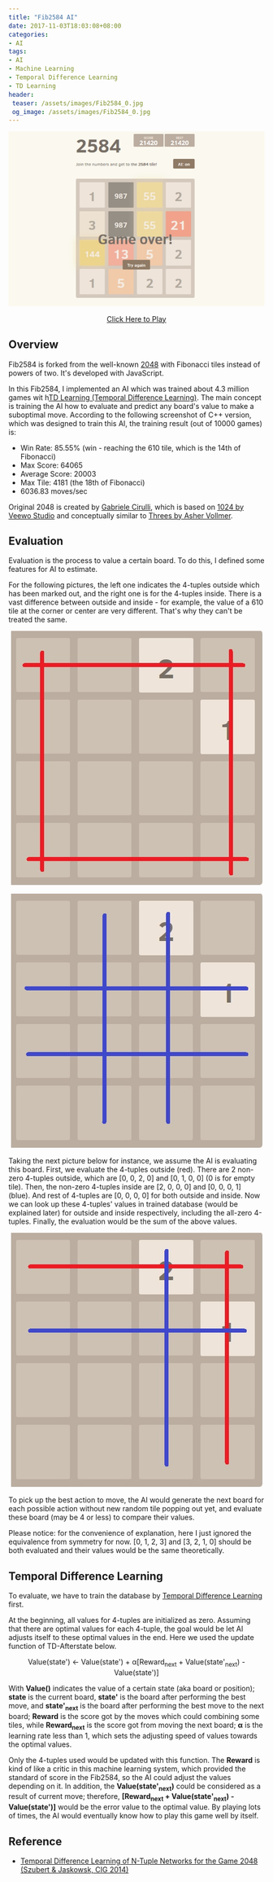 ```yaml
---
title: "Fib2584 AI"
date: 2017-11-03T18:03:08+08:00
categories:
- AI
tags:
- AI
- Machine Learning
- Temporal Difference Learning
- TD Learning
header:
 teaser: /assets/images/Fib2584_0.jpg
 og_image: /assets/images/Fib2584_0.jpg
---
```


<p style="text-align: center;"><a href="http://nagachiang.github.io/Fib2584-AI" target="_blank"><img src="/assets/images/Fib2584_0.jpg" /></a></p>
<p style="text-align: center;"><a href="http://nagachiang.github.io/Fib2584-AI" target="_blank">Click Here to Play</a></p>

## Overview

Fib2584 is forked from the well-known [2048](http://gabrielecirulli.github.io/2048/) with Fibonacci tiles instead of powers of two. It's developed with JavaScript.

In this Fib2584, I implemented an AI which was trained about 4.3 million games wit h[TD Learning (Temporal Difference Learning)](https://en.wikipedia.org/wiki/Temporal_difference_learning). The main concept is training the AI how to evaluate and predict any board's value to make a suboptimal move. According to the following screenshot of C++ version, which was designed to train this AI, the training result (out of 10000 games) is:

- Win Rate: 85.55% (win - reaching the 610 tile, which is the 14th of Fibonacci)
- Max Score: 64065
- Average Score: 20003
- Max Tile: 4181 (the 18th of Fibonacci)
- 6036.83 moves/sec

Original 2048 is created by [Gabriele Cirulli](http://gabrielecirulli.com), which is based on [1024 by Veewo Studio](https://itunes.apple.com/us/app/1024!/id823499224) and conceptually similar to [Threes by Asher Vollmer](http://asherv.com/threes/).

## Evaluation

Evaluation is the process to value a certain board. To do this, I defined some features for AI to estimate.

For the following pictures, the left one indicates the 4-tuples outside which has been marked out, and the right one is for the 4-tuples inside. There is a vast difference between outside and inside - for example, the value of a 610 tile at the corner or center are very different. That's why they can't be treated the same.

<p style="text-align: center;"><img src="/assets/images/Fib2584_board_4-Tuple_Outside.jpg" /></p>
<p style="text-align: center;"><img src="/assets/images/Fib2584_board_4-Tuple_Inside.jpg" /></p>

Taking the next picture below for instance, we assume the AI is evaluating this board. First, we evaluate the 4-tuples outside (red). There are 2 non-zero 4-tuples outside, which are [0, 0, 2, 0] and [0, 1, 0, 0] (0 is for empty tile). Then, the non-zero 4-tuples inside are [2, 0, 0, 0] and [0, 0, 0, 1] (blue). And rest of 4-tuples are [0, 0, 0, 0] for both outside and inside. Now we can look up these 4-tuples' values in trained database (would be explained later) for outside and inside respectively, including the all-zero 4-tuples. Finally, the evaluation would be the sum of the above values.

<p style="text-align: center;"><img src="/assets/images/Fib2584_board_Example.jpg" /></p>

To pick up the best action to move, the AI would generate the next board for each possible action without new random tile popping out yet, and evaluate these board (may be 4 or less) to compare their values.

Please notice: for the convenience of explanation, here I just ignored the equivalence from symmetry for now. [0, 1, 2, 3] and [3, 2, 1, 0] should be both evaluated and their values would be the same theoretically.

## Temporal Difference Learning

To evaluate, we have to train the database by [Temporal Difference Learning](https://en.wikipedia.org/wiki/Temporal_difference_learning) first.

At the beginning, all values for 4-tuples are initialized as zero. Assuming that there are optimal values for each 4-tuple, the goal would be let AI adjusts itself to these optimal values in the end. Here we used the update function of TD-Afterstate below.

<p style="text-align: center;">Value(state') ← Value(state') + α[Reward<sub>next</sub> + Value(state'<sub>next</sub>) - Value(state')]</p>

With <b>Value()</b> indicates the value of a certain state (aka board or position); <b>state</b> is the current board, <b>state'</b> is the board after performing the best move, and <b>state'<sub>next</sub></b> is the board after performing the best move to the next board; <b>Reward</b> is the score got by the moves which could combining some tiles, while <b>Reward<sub>next</sub></b> is the score got from moving the next board; <b>α</b> is the learning rate less than 1, which sets the adjusting speed of values towards the optimal values.

Only the 4-tuples used would be updated with this function. The <b>Reward</b> is kind of like a critic in this machine learning system, which provided the standard of score in the Fib2584, so the AI could adjust the values depending on it. In addition, the <b>Value(state'<sub>next</sub>)</b> could be considered as a result of current move; therefore, <b>[Reward<sub>next</sub> + Value(state'<sub>next</sub>) - Value(state')]</b> would be the error value to the optimal value. By playing lots of times, the AI would eventually know how to play this game well by itself.

## Reference

- [Temporal Difference Learning of N-Tuple Networks for the Game 2048 (Szubert & Jaskowsk, CIG 2014)](http://www.cs.put.poznan.pl/mszubert/pub/szubert2014cig.pdf)
